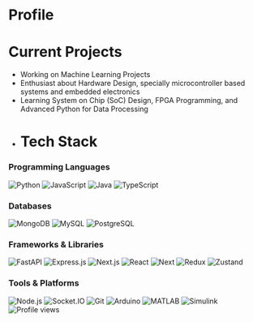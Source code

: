 # Profile
# Current Projects

* Working on Machine Learning Projects
* Enthusiast about Hardware Design, specially microcontroller based systems and embedded electronics
* Learning System on Chip (SoC) Design, FPGA Programming, and Advanced Python for Data Processing
* # Tech Stack

### Programming Languages
<img src="https://skillicons.dev/icons?i=python" alt="Python" /> <img src="https://skillicons.dev/icons?i=javascript" alt="JavaScript" /> <img src="https://skillicons.dev/icons?i=java" alt="Java" /> <img src="https://skillicons.dev/icons?i=typescript" alt="TypeScript" />

### Databases
<img src="https://skillicons.dev/icons?i=mongodb" alt="MongoDB" /> <img src="https://skillicons.dev/icons?i=mysql" alt="MySQL" /> <img src="https://skillicons.dev/icons?i=postgresql" alt="PostgreSQL" />

### Frameworks & Libraries
<img src="https://skillicons.dev/icons?i=fastapi" alt="FastAPI" /> <img src="https://skillicons.dev/icons?i=expressjs" alt="Express.js" /> <img src="https://skillicons.dev/icons?i=nextjs" alt="Next.js" /> <img src="https://skillicons.dev/icons?i=react" alt="React" /> <img src="https://skillicons.dev/icons?i=next" alt="Next" /> <img src="https://skillicons.dev/icons?i=redux" alt="Redux" /> <img src="https://skillicons.dev/icons?i=zustand" alt="Zustand" />

### Tools & Platforms
<img src="https://skillicons.dev/icons?i=nodejs" alt="Node.js" /> <img src="https://skillicons.dev/icons?i=socketio" alt="Socket.IO" /> <img src="https://skillicons.dev/icons?i=git" alt="Git" /> <img src="https://skillicons.dev/icons?i=arduino" alt="Arduino" /> <img src="https://skillicons.dev/icons?i=matlab" alt="MATLAB" /> <img src="https://skillicons.dev/icons?i=simulink" alt="Simulink" />
![Profile views](https://komarev.com/ghpvc/?username=nathi-sh)
